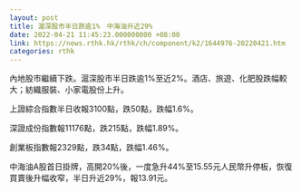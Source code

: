 ```yaml
---
layout: post
title: 滬深股市半日跌逾1%　中海油升近29%
date: 2022-04-21 11:45:23.000000000 +08:00
link: https://news.rthk.hk/rthk/ch/component/k2/1644976-20220421.htm
categories: rthk
---
```


內地股市繼續下跌。滬深股市半日跌逾1%至近2%。酒店、旅遊、化肥股跌幅較大；紡織服裝、小家電股份上升。

上證綜合指數半日收報3100點，跌50點，跌幅1.6%。

深證成份指數報11176點，跌215點，跌幅1.89%。

創業板指數報2329點，跌34點，跌幅1.46%。

中海油A股首日掛牌，高開20%後，一度急升44%至15.55元人民幣升停板，恢復買賣後升幅收窄，半日升近29%，報13.91元。
